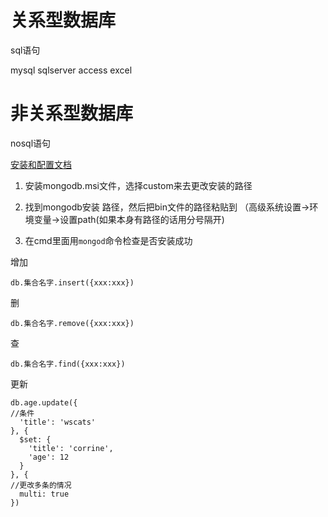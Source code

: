 # 关系型数据库

sql语句

mysql sqlserver access excel

# 非关系型数据库

nosql语句

[安装和配置文档](https://github.com/Wscats/node-tutorial/issues/20)

1. 安装mongodb.msi文件，选择custom来去更改安装的路径

2. 找到mongodb安装 路径，然后把bin文件的路径粘贴到 （高级系统设置->环境变量->设置path(如果本身有路径的话用分号隔开)

3. 在cmd里面用`mongod`命令检查是否安装成功


增加
```
db.集合名字.insert({xxx:xxx})
```

删
```
db.集合名字.remove({xxx:xxx})
```

查
```
db.集合名字.find({xxx:xxx})
```

更新
```
db.age.update({
//条件
  'title': 'wscats'
}, {
  $set: {
    'title': 'corrine',
    'age': 12
  }
}, {
//更改多条的情况
  multi: true
})
```
